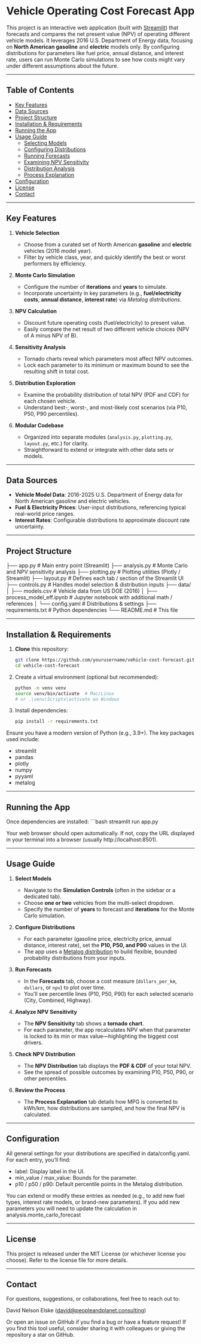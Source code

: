 # Vehicle Operating Cost Forecast App

This project is an interactive web application (built with [Streamlit](https://streamlit.io/)) that forecasts and compares the net present value (NPV) of operating different vehicle models. It leverages 2016 U.S. Department of Energy data, focusing on **North American gasoline** and **electric** models only. By configuring distributions for parameters like fuel price, annual distance, and interest rate, users can run Monte Carlo simulations to see how costs might vary under different assumptions about the future.

---

## Table of Contents
- [Key Features](#key-features)
- [Data Sources](#data-sources)
- [Project Structure](#project-structure)
- [Installation & Requirements](#installation--requirements)
- [Running the App](#running-the-app)
- [Usage Guide](#usage-guide)
  - [Selecting Models](#selecting-models)
  - [Configuring Distributions](#configuring-distributions)
  - [Running Forecasts](#running-forecasts)
  - [Examining NPV Sensitivity](#examining-npv-sensitivity)
  - [Distribution Analysis](#distribution-analysis)
  - [Process Explanation](#process-explanation)
- [Configuration](#configuration)
- [License](#license)
- [Contact](#contact)

---

## Key Features

1. **Vehicle Selection**  
   - Choose from a curated set of North American **gasoline** and **electric** vehicles (2016 model year).  
   - Filter by vehicle class, year, and quickly identify the best or worst performers by efficiency.

2. **Monte Carlo Simulation**  
   - Configure the number of **iterations** and **years** to simulate.  
   - Incorporate uncertainty in key parameters (e.g., **fuel/electricity costs**, **annual distance**, **interest rate**) via *Metalog distributions*.

3. **NPV Calculation**  
   - Discount future operating costs (fuel/electricity) to present value.  
   - Easily compare the net result of two different vehicle choices (NPV of A minus NPV of B).

4. **Sensitivity Analysis**  
   - Tornado charts reveal which parameters most affect NPV outcomes.  
   - Lock each parameter to its minimum or maximum bound to see the resulting shift in total cost.

5. **Distribution Exploration**  
   - Examine the probability distribution of total NPV (PDF and CDF) for each chosen vehicle.  
   - Understand best-, worst-, and most-likely cost scenarios (via P10, P50, P90 percentiles).

6. **Modular Codebase**  
   - Organized into separate modules (`analysis.py`, `plotting.py`, `layout.py`, etc.) for clarity.  
   - Straightforward to extend or integrate with other data sets or models.

---

## Data Sources

- **Vehicle Model Data**: 2016-2025 U.S. Department of Energy data for North American gasoline and electric vehicles.  
- **Fuel & Electricity Prices**: User-input distributions, referencing typical real-world price ranges.  
- **Interest Rates**: Configurable distributions to approximate discount rate uncertainty.

---

## Project Structure
├── app.py # Main entry point (Streamlit) 
├── analysis.py # Monte Carlo and NPV sensitivity analysis 
├── plotting.py # Plotting utilities (Plotly / Streamlit) 
├── layout.py # Defines each tab / section of the Streamlit UI 
├── controls.py # Handles model selection & distribution inputs 
├── data/
│  ├── models.csv # Vehicle data from US DOE (2016)
│  ├── process_model_eff.ipynb # Jupyter notebook with additional math / references 
│  └── config.yaml # Distributions & settings 
├── requirements.txt # Python dependencies
└── README.md # This file

---

## Installation & Requirements

1. **Clone** this repository:  
   ```bash
   git clone https://github.com/yourusername/vehicle-cost-forecast.git
   cd vehicle-cost-forecast
2. Create a virtual environment (optional but recommended):
    ```bash
    python -m venv venv
    source venv/bin/activate  # Mac/Linux
    # or .\venv\Scripts\activate on Windows
3. Install dependencies:
    ```bash
    pip install -r requirements.txt

Ensure you have a modern version of Python (e.g., 3.9+). The key packages used include:

- streamlit
- pandas
- plotly
- numpy
- pyyaml
- metalog

---

## Running the App

Once dependencies are installed:
    ```bash
    streamlit run app.py

Your web browser should open automatically. If not, copy the URL displayed in your terminal into a browser (usually http://localhost:8501).

---

## Usage Guide

1. **Select Models**  
   - Navigate to the **Simulation Controls** (often in the sidebar or a dedicated tab).  
   - Choose **one or two** vehicles from the multi-select dropdown.  
   - Specify the number of **years** to forecast and **iterations** for the Monte Carlo simulation.

2. **Configure Distributions**  
   - For each parameter (gasoline price, electricity price, annual distance, interest rate), set the **P10, P50, and P90** values in the UI.  
   - The app uses a [Metalog distribution](https://rdrr.io/cran/metalog/f/vignettes/metalog.Rmd) to build flexible, bounded probability distributions from your inputs.

3. **Run Forecasts**  
   - In the **Forecasts** tab, choose a cost measure (`dollars_per_km`, `dollars`, or `npv`) to plot over time.  
   - You’ll see percentile lines (P10, P50, P90) for each selected scenario (City, Combined, Highway).

4. **Analyze NPV Sensitivity**  
   - The **NPV Sensitivity** tab shows a **tornado chart**.  
   - For each parameter, the app recalculates NPV when that parameter is locked to its min or max value—highlighting the biggest cost drivers.

5. **Check NPV Distribution**  
   - The **NPV Distribution** tab displays the **PDF & CDF** of your total NPV.  
   - See the spread of possible outcomes by examining P10, P50, P90, or other percentiles.

6. **Review the Process**  
   - The **Process Explanation** tab details how MPG is converted to kWh/km, how distributions are sampled, and how the final NPV is calculated.

---

## Configuration
All general settings for your distributions are specified in data/config.yaml. For each entry, you’ll find:

- label: Display label in the UI.
- min_value / max_value: Bounds for the parameter.
- p10 / p50 / p90: Default percentile points in the Metalog distribution.

You can extend or modify these entries as needed (e.g., to add new fuel types, interest rate models, or brand-new parameters). If you add new parameters you will need to update the calculation in analysis.monte_carlo_forecast 

---

## License
This project is released under the MIT License (or whichever license you choose). Refer to the license file for more details.

---

## Contact
For questions, suggestions, or collaborations, feel free to reach out to:

David Nelson Elske (david@peopleandplanet.consulting)

Or open an issue on GitHub if you find a bug or have a feature request!
If you find this tool useful, consider sharing it with colleagues or giving the repository a star on GitHub.
